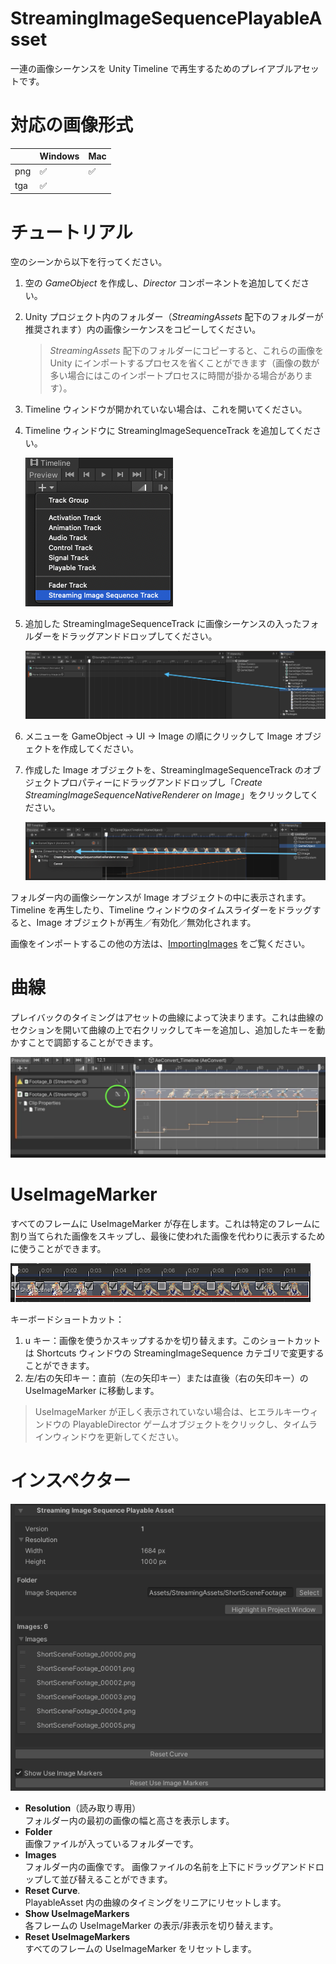 # StreamingImageSequencePlayableAsset

一連の画像シーケンスを Unity Timeline で再生するためのプレイアブルアセットです。

# 対応の画像形式


|             | Windows            | Mac                |
| ----------- | ------------------ | ------------------ |
| png         | :white_check_mark: | :white_check_mark: |    
| tga         | :white_check_mark: |                    |


# チュートリアル

空のシーンから以下を行ってください。

1. 空の *GameObject* を作成し、*Director* コンポーネントを追加してください。
1. Unity プロジェクト内のフォルダー（*StreamingAssets* 配下のフォルダーが推奨されます）内の画像シーケンスをコピーしてください。
   > *StreamingAssets* 配下のフォルダーにコピーすると、これらの画像を Unity にインポートするプロセスを省くことができます（画像の数が多い場合にはこのインポートプロセスに時間が掛かる場合があります）。
1. Timeline ウィンドウが開かれていない場合は、これを開いてください。
1. Timeline ウィンドウに StreamingImageSequenceTrack を追加してください。

   ![AddStreamingImageSequenceTrack](../images/AddStreamingImageSequenceTrack.png)
   
1. 追加した StreamingImageSequenceTrack に画像シーケンスの入ったフォルダーをドラッグアンドドロップしてください。
 
   ![DragAndDropFolder](../images/DragAndDropFolder.png)
   
1. メニューを GameObject -> UI -> Image の順にクリックして Image オブジェクトを作成してください。

1. 作成した Image オブジェクトを、StreamingImageSequenceTrack のオブジェクトプロパティーにドラッグアンドドロップし「*Create StreamingImageSequenceNativeRenderer on Image*」をクリックしてください。

   ![CreateStreamingImageSequenceNativeRenderer](../images/CreateStreamingImageSequenceNativeRenderer.png)


フォルダー内の画像シーケンスが Image オブジェクトの中に表示されます。Timeline を再生したり、Timeline ウィンドウのタイムスライダーをドラッグすると、Image オブジェクトが再生／有効化／無効化されます。


画像をインポートするこの他の方法は、[ImportingImages](ImportingImages.md) をご覧ください。


# 曲線

プレイバックのタイミングはアセットの曲線によって決まります。これは曲線のセクションを開いて曲線の上で右クリックしてキーを追加し、追加したキーを動かすことで調節することができます。

![StreamingImageSequenceCurve](../images/StreamingImageSequenceCurve.png)

# UseImageMarker

すべてのフレームに UseImageMarker が存在します。これは特定のフレームに割り当てられた画像をスキップし、最後に使われた画像を代わりに表示するために使うことができます。

![UseImageMarker](../images/UseImageMarker.png)

キーボードショートカット：

1. u キー：画像を使うかスキップするかを切り替えます。このショートカットは Shortcuts ウィンドウの StreamingImageSequence カテゴリで変更することができます。
1. 左/右の矢印キー：直前（左の矢印キー）または直後（右の矢印キー）の UseImageMarker に移動します。

> UseImageMarker が正しく表示されていない場合は、ヒエラルキーウィンドウの PlayableDirector ゲームオブジェクトをクリックし、タイムラインウィンドウを更新してください。


# インスペクター
![StreamingImageSequencePlayableAsset](../images/StreamingImageSequencePlayableAsset.png)

* **Resolution**（読み取り専用）  
  フォルダー内の最初の画像の幅と高さを表示します。
* **Folder**  
  画像ファイルが入っているフォルダーです。
* **Images**  
  フォルダー内の画像です。
  画像ファイルの名前を上下にドラッグアンドドロップして並び替えることができます。
* **Reset Curve**.  
  PlayableAsset 内の曲線のタイミングをリニアにリセットします。
* **Show UseImageMarkers**  
  各フレームの UseImageMarker の表示/非表示を切り替えます。
* **Reset UseImageMarkers**  
  すべてのフレームの UseImageMarker をリセットします。



